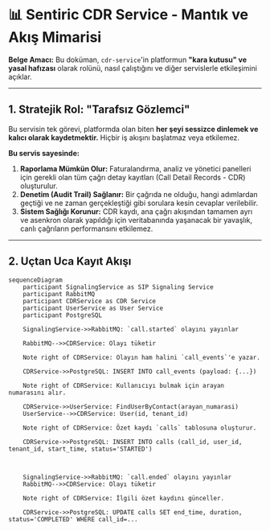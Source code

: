 # 📊 Sentiric CDR Service - Mantık ve Akış Mimarisi

**Belge Amacı:** Bu doküman, `cdr-service`'in platformun **"kara kutusu" ve yasal hafızası** olarak rolünü, nasıl çalıştığını ve diğer servislerle etkileşimini açıklar.

---

## 1. Stratejik Rol: "Tarafsız Gözlemci"

Bu servisin tek görevi, platformda olan biten **her şeyi sessizce dinlemek ve kalıcı olarak kaydetmektir.** Hiçbir iş akışını başlatmaz veya etkilemez.

**Bu servis sayesinde:**
1.  **Raporlama Mümkün Olur:** Faturalandırma, analiz ve yönetici panelleri için gerekli olan tüm çağrı detay kayıtları (Call Detail Records - CDR) oluşturulur.
2.  **Denetim (Audit Trail) Sağlanır:** Bir çağrıda ne olduğu, hangi adımlardan geçtiği ve ne zaman gerçekleştiği gibi sorulara kesin cevaplar verilebilir.
3.  **Sistem Sağlığı Korunur:** CDR kaydı, ana çağrı akışından tamamen ayrı ve asenkron olarak yapıldığı için veritabanında yaşanacak bir yavaşlık, canlı çağrıların performansını etkilemez.

---

## 2. Uçtan Uca Kayıt Akışı

```mermaid
sequenceDiagram
    participant SignalingService as SIP Signaling Service
    participant RabbitMQ
    participant CDRService as CDR Service
    participant UserService as User Service
    participant PostgreSQL

    SignalingService->>RabbitMQ: `call.started` olayını yayınlar
    
    RabbitMQ-->>CDRService: Olayı tüketir
    
    Note right of CDRService: Olayın ham halini `call_events`'e yazar.

    CDRService->>PostgreSQL: INSERT INTO call_events (payload: {...})
    
    Note right of CDRService: Kullanıcıyı bulmak için arayan numarasını alır.

    CDRService->>UserService: FindUserByContact(arayan_numarasi)
    UserService-->>CDRService: User(id, tenant_id)
    
    Note right of CDRService: Özet kaydı `calls` tablosuna oluşturur.

    CDRService->>PostgreSQL: INSERT INTO calls (call_id, user_id, tenant_id, start_time, status='STARTED')



    SignalingService->>RabbitMQ: `call.ended` olayını yayınlar
    RabbitMQ-->>CDRService: Olayı tüketir
    
    Note right of CDRService: İlgili özet kaydını günceller.
    
    CDRService->>PostgreSQL: UPDATE calls SET end_time, duration, status='COMPLETED' WHERE call_id=...
```
